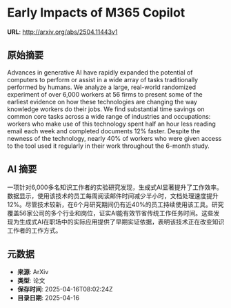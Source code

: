 # Early Impacts of M365 Copilot

**URL**: http://arxiv.org/abs/2504.11443v1

## 原始摘要

Advances in generative AI have rapidly expanded the potential of computers to
perform or assist in a wide array of tasks traditionally performed by humans.
We analyze a large, real-world randomized experiment of over 6,000 workers at
56 firms to present some of the earliest evidence on how these technologies are
changing the way knowledge workers do their jobs. We find substantial time
savings on common core tasks across a wide range of industries and occupations:
workers who make use of this technology spent half an hour less reading email
each week and completed documents 12% faster. Despite the newness of the
technology, nearly 40% of workers who were given access to the tool used it
regularly in their work throughout the 6-month study.


## AI 摘要

一项针对6,000多名知识工作者的实验研究发现，生成式AI显著提升了工作效率。数据显示，使用该技术的员工每周阅读邮件时间减少半小时，文档处理速度提升12%。尽管技术较新，在6个月研究期间仍有近40%的员工持续使用该工具。研究覆盖56家公司的多个行业和岗位，证实AI能有效节省传统工作任务时间。这些发现为生成式AI在职场中的实际应用提供了早期实证依据，表明该技术正在改变知识工作者的工作方式。

## 元数据

- **来源**: ArXiv
- **类型**: 论文
- **保存时间**: 2025-04-16T08:02:24Z
- **目录日期**: 2025-04-16

